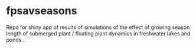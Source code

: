 # fpsavseasons

Repo for shiny app of results of simulations of the effect of growing season length of submerged plant / floating plant dynamics in freshwater lakes and ponds .
